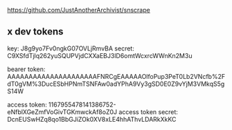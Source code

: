 https://github.com/JustAnotherArchivist/snscrape

## x dev tokens
key: J8g9yo7Fv0ngkG07OVLjRmvBA
secret: C9XSfdTjlq262yuSQUPVjdCXXaEBJ3lD6omtWcxrcWWnKn2M3u

bearer token: AAAAAAAAAAAAAAAAAAAAAFNRCgEAAAAAOlfoPup3PeT0Lb2VNcfb%2FdT0gVM%3DucESbHPNmTSNFAw0adYPhA9Vy3gSD0E0Z9vYjM3VMkqS5gS14W

access token: 1167955478141386752-eNfblXGeZmfVoGivTGKmwckAf8oZ0J
access token secret: DcnEUSwHZq8qo1BbGJiZOk0XV8xLE4hhAThvLDARkXkKC